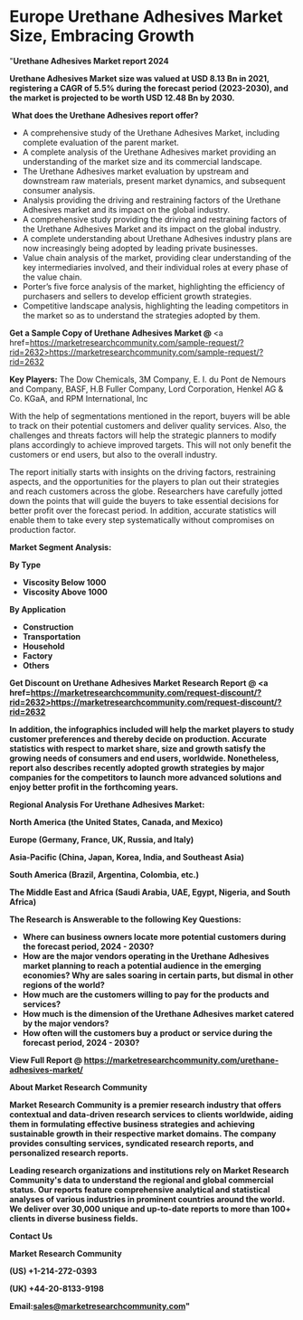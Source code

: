 # Europe Urethane Adhesives Market Size, Embracing Growth
"<strong>Urethane Adhesives Market report 2024</strong>

<strong>Urethane Adhesives Market size was valued at USD 8.13 Bn in 2021, registering a CAGR of 5.5% during the forecast period (2023-2030), and the market is projected to be worth USD 12.48 Bn by 2030.</strong>

 <strong><b>What does the Urethane Adhesives report offer?</b></strong>
<ul>
  <li>A comprehensive study of the Urethane Adhesives Market, including complete evaluation of the parent market.</li>
  <li>A complete analysis of the Urethane Adhesives market providing an understanding of the market size and its commercial landscape.</li>
  <li>The Urethane Adhesives market evaluation by upstream and downstream raw materials, present market dynamics, and subsequent consumer analysis.</li>
  <li>Analysis providing the driving and restraining factors of the Urethane Adhesives market and its impact on the global industry.</li>
  <li>A comprehensive study providing the driving and restraining factors of the Urethane Adhesives Market and its impact on the global industry.</li>
  <li>A complete understanding about Urethane Adhesives industry plans are now increasingly being adopted by leading private businesses.</li>
  <li>Value chain analysis of the market, providing clear understanding of the key intermediaries involved, and their individual roles at every phase of the value chain.</li>
  <li>Porter’s five force analysis of the market, highlighting the efficiency of purchasers and sellers to develop efficient growth strategies.</li>
  <li>Competitive landscape analysis, highlighting the leading competitors in the market so as to understand the strategies adopted by them.</li>
</ul>

<strong>Get a Sample Copy of Urethane Adhesives Market @ </strong><a href=https://marketresearchcommunity.com/sample-request/?rid=2632><u>https://marketresearchcommunity.com/sample-request/?rid=2632</u></a>

<strong>Key Players:</strong> 
The Dow Chemicals, 3M Company, E. I. du Pont de Nemours and Company, BASF, H.B Fuller Company, Lord Corporation, Henkel AG &amp; Co. KGaA, and RPM International, Inc

With the help of segmentations mentioned in the report, buyers will be able to track on their potential customers and deliver quality services. Also, the challenges and threats factors will help the strategic planners to modify plans accordingly to achieve improved targets. This will not only benefit the customers or end users, but also to the overall industry.

The report initially starts with insights on the driving factors, restraining aspects, and the opportunities for the players to plan out their strategies and reach customers across the globe. Researchers have carefully jotted down the points that will guide the buyers to take essential decisions for better profit over the forecast period. In addition, accurate statistics will enable them to take every step systematically without compromises on production factor.

<strong>Market Segment Analysis:</strong>


<strong><strong>By Type</strong></h4>
<ul>
 	<li>Viscosity Below 1000</li>
 	<li>Viscosity Above 1000</li>
</ul>
<strong><strong>By Application</strong></h4>
<ul>
 	<li>Construction</li>
 	<li>Transportation</li>
 	<li>Household</li>
 	<li>Factory</li>
 	<li>Others</li>
</ul>

<strong>Get Discount on Urethane Adhesives Market Research Report @ </b></strong><a href=https://marketresearchcommunity.com/request-discount/?rid=2632><u>https://marketresearchcommunity.com/request-discount/?rid=2632</u></a>

In addition, the infographics included will help the market players to study customer preferences and thereby decide on production. Accurate statistics with respect to market share, size and growth satisfy the growing needs of consumers and end users, worldwide. Nonetheless, report also describes recently adopted growth strategies by major companies for the competitors to launch more advanced solutions and enjoy better profit in the forthcoming years.

<strong>Regional Analysis For Urethane Adhesives Market:</strong>

<strong>North America</strong> (the United States, Canada, and Mexico)

<strong>Europe</strong> (Germany, France, UK, Russia, and Italy)

<strong>Asia-Pacific</strong> (China, Japan, Korea, India, and Southeast Asia)

<strong>South America</strong> (Brazil, Argentina, Colombia, etc.)

<strong>The Middle East and Africa</strong> (Saudi Arabia, UAE, Egypt, Nigeria, and South Africa)

<strong>The Research is Answerable to the following Key Questions:</strong>
<ul>
 	<li>Where can business owners locate more potential customers during the forecast period, 2024 - 2030?</li>
 	<li>How are the major vendors operating in the Urethane Adhesives market planning to reach a potential audience in the emerging economies? Why are sales soaring in certain parts, but dismal in other regions of the world?</li>
 	<li>How much are the customers willing to pay for the products and services?</li>
 	<li>How much is the dimension of the Urethane Adhesives market catered by the major vendors?</li>
 	<li>How often will the customers buy a product or service during the forecast period, 2024 - 2030?</li>
</ul>

<strong>View Full Report @</strong> <a href=https://marketresearchcommunity.com/urethane-adhesives-market/>https://marketresearchcommunity.com/urethane-adhesives-market/</a>

<strong>About Market Research Community</strong>

Market Research Community is a premier research industry that offers contextual and data-driven research services to clients worldwide, aiding them in formulating effective business strategies and achieving sustainable growth in their respective market domains. The company provides consulting services, syndicated research reports, and personalized research reports.

Leading research organizations and institutions rely on Market Research Community's data to understand the regional and global commercial status. Our reports feature comprehensive analytical and statistical analyses of various industries in prominent countries around the world. We deliver over 30,000 unique and up-to-date reports to more than 100+ clients in diverse business fields.

<strong>Contact Us</strong>

<strong>Market Research Community</strong>

(US) +1-214-272-0393

(UK) +44-20-8133-9198

<strong>Email:</strong>sales@marketresearchcommunity.com"
